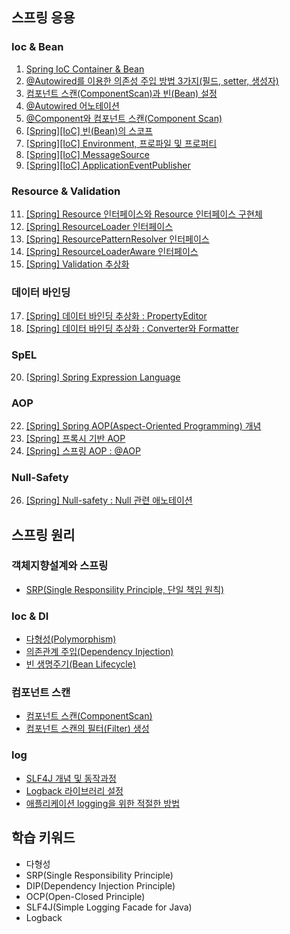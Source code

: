 ## 스프링 응용
### Ioc & Bean
1. [Spring IoC Container & Bean](https://yonghwankim-dev.tistory.com/498)
2. [@Autowired를 이용한 의존성 주입 방법 3가지(필드, setter, 생성자)](https://yonghwankim-dev.tistory.com/501)
3. [컴포넌트 스캔(ComponentScan)과 빈(Bean) 설정](https://yonghwankim-dev.tistory.com/509)
4. [@Autowired 어노테이션](https://yonghwankim-dev.tistory.com/512)
5. [@Component와 컴포넌트 스캔(Component Scan)](https://yonghwankim-dev.tistory.com/544)
6. [\[Spring\]\[IoC\] 빈(Bean)의 스코프](https://yonghwankim-dev.tistory.com/513)
7. [\[Spring\]\[IoC\] Environment, 프로파일 및 프로퍼티](https://yonghwankim-dev.tistory.com/514)
8. [\[Spring\]\[IoC\] MessageSource](https://yonghwankim-dev.tistory.com/519)
9. [\[Spring\]\[IoC\] ApplicationEventPublisher](https://yonghwankim-dev.tistory.com/521)

### Resource & Validation
11. [\[Spring\] Resource 인터페이스와 Resource 인터페이스 구현체](https://yonghwankim-dev.tistory.com/522)
12. [\[Spring\] ResourceLoader 인터페이스](https://yonghwankim-dev.tistory.com/524)
13. [\[Spring\] ResourcePatternResolver 인터페이스](https://yonghwankim-dev.tistory.com/525)
14. [\[Spring\] ResourceLoaderAware 인터페이스](https://yonghwankim-dev.tistory.com/526)
15. [\[Spring\] Validation 추상화](https://yonghwankim-dev.tistory.com/535)

### 데이터 바인딩
17. [\[Spring\] 데이터 바인딩 추상화 : PropertyEditor](https://yonghwankim-dev.tistory.com/536)
18. [\[Spring\] 데이터 바인딩 추상화 : Converter와 Formatter](https://yonghwankim-dev.tistory.com/537)

### SpEL
20. [\[Spring\] Spring Expression Language](https://yonghwankim-dev.tistory.com/538)

### AOP
22. [\[Spring\] Spring AOP(Aspect-Oriented Programming) 개념](https://yonghwankim-dev.tistory.com/539)
23. [\[Spring\] 프록시 기반 AOP](https://yonghwankim-dev.tistory.com/540)
24. [\[Spring\] 스프링 AOP : @AOP](https://yonghwankim-dev.tistory.com/541)

### Null-Safety
26. [\[Spring\] Null-safety : Null 관련 애노테이션](https://yonghwankim-dev.tistory.com/542)

## 스프링 원리
### 객체지향설계와 스프링
- [SRP(Single Responsility Principle, 단일 책임 원칙)](https://yonghwankim-dev.tistory.com/588)
### Ioc & DI
- [다형성(Polymorphism)](https://yonghwankim-dev.tistory.com/584)
- [의존관계 주입(Dependency Injection)](%5B도서%5D토비의스프링/tobi-spring/docs/의존관계%20주입.md)
- [빈 생명주기(Bean Lifecycle)](%5B도서%5D토비의스프링/tobi-spring/docs/빈_라이프사이클.md)

### 컴포넌트 스캔
- [컴포넌트 스캔(ComponentScan)](https://yonghwankim-dev.tistory.com/589)
- [컴포넌트 스캔의 필터(Filter) 생성](https://yonghwankim-dev.tistory.com/590)

### log
- [SLF4J 개념 및 동작과정](https://yonghwankim-dev.tistory.com/585)
- [Logback 라이브러리 설정](https://yonghwankim-dev.tistory.com/586)
- [애플리케이션 logging을 위한 적절한 방법](https://yonghwankim-dev.tistory.com/587)

## 학습 키워드
- 다형성
- SRP(Single Responsibility Principle)
- DIP(Dependency Injection Principle)
- OCP(Open-Closed Principle)
- SLF4J(Simple Logging Facade for Java)
- Logback





